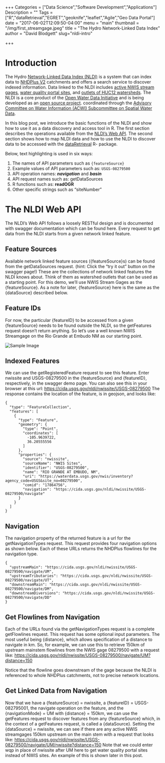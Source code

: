 +++
Categories = ["Data Science","Software Development","Applications"]
Description = ""
Tags = ["R","dataRetrieval","EGRET","geoknife","leaflet","Agile","Geo Data Portal"]
date = "2017-06-02T12:09:50-04:00"
menu = "main"
thumbnail = "/img/first_streamgage.jpeg"
title = "The Hydro Network-Linked Data Index"
author = "David Blodgett"
slug="nldi-intro"

+++

# Introduction

The Hydro [Network-Linked Data Index (NLDI)](https://cida.usgs.gov/nldi/about) is a system that can index data to [NHDPlus V2](http://www.horizon-systems.com/NHDPlus/V2NationalData.php) catchments and offers a search service to discover indexed information. Data linked to the NLDI includes [active NWIS stream gages](https://waterdata.usgs.gov/nwis/rt), [water quality portal sites](https://www.waterqualitydata.us/), and [outlets of HUC12 watersheds](https://www.sciencebase.gov/catalog/item/5762b664e4b07657d19a71ea). The NLDI is a core product of the [Open Water Data Initiative](http://acwi.gov/spatial/owdi/) and is being developed as an [open source project](https://github.com/ACWI-SSWD). coordinated through the [Advisory Committee on Water Information (ACWI) Subcommittee on Spatial Water Data](http://acwi.gov/spatial).

In this blog post, we introduce the basic functions of the NLDI and show how to use it as a data discovery and access tool in R. The first section describes the operations available from the [NLDI’s Web API](https://cida.usgs.gov/nldi/swagger-ui.html). The second section shows how to map NLDI data and how to use the NLDI to discover data to be accessed with the [dataRetrieval](https://github.com/USGS-R/dataRetrieval) R- package.

Below, text highlighting is used in six ways:

1. The names of API parameters such as `{featureSource}`
2. Example values of API parameters such as: `USGS-08279500`
3. API operation names: **_navigation_** and **_basin_**
4. API request names such as: getDataSources
5. R functions such as: **readOGR**
6. Other specific strings such as “siteNumber”

# The NLDI Web API

The NLDI’s Web API follows a loosely RESTful design and is documented with swagger documentation which can be found here. Every request to get data from the NLDI starts from a given network linked feature.

## Feature Sources

Available network linked feature sources ({featureSource}s) can be found from the getDataSources request. (hint: Click the “try it out” button on the swagger page!) These are the collections of network linked features the NLDI knows about. Think of them as watershed outlets that can be used as a starting point. For this demo, we’ll use NWIS Stream Gages as the {featureSource}. As a note for later, {featureSource} here is the same as the {dataSource} described below.

## Feature IDs

For now, the particular {featureID} to be accessed from a given {featureSource} needs to be found outside the NLDI, so the getFeatures request doesn’t return anything. So let’s use a well known NWIS Streamgage on the Rio Grande at Embudo NM as our starting point.

![Sample Image](sample1_l.jpg)

## Indexed Features

We can use the getRegisteredFeature request to see this feature. Enter nwissite and USGS-08279500 in the {featureSource} and {featureID}, respectively, in the swagger demo page. You can also see this in your browser at this url: https://cida.usgs.gov/nldi/nwissite/USGS-08279500 The response contains the location of the feature, is in geojson, and looks like:

```
{
  "type": "FeatureCollection",
  "features": [
    {
      "type": "Feature",
      "geometry": {
        "type": "Point",
        "coordinates": [
          -105.9639722,
          36.20555556
        ]
      },
      "properties": {
        "source": "nwissite",
        "sourceName": "NWIS Sites",
        "identifier": "USGS-08279500",
        "name": "RIO GRANDE AT EMBUDO, NM",
        "uri": "https://waterdata.usgs.gov/nwis/inventory?agency_code=USGS&site_no=08279500",
        "comid": "17864756",
        "navigation": "https://cida.usgs.gov/nldi/nwissite/USGS-08279500/navigate"
      }
    }
  ]
}
```

## Navigation

The navigation property of the returned feature is a url for the getNavigationTypes request. This request provides four navigation options as shown below. Each of these URLs returns the NHDPlus flowlines for the navigation type.

```
{
  "upstreamMain": "https://cida.usgs.gov/nldi/nwissite/USGS-08279500/navigate/UM",
  "upstreamTributaries": "https://cida.usgs.gov/nldi/nwissite/USGS-08279500/navigate/UT",
  "downstreamMain": "https://cida.usgs.gov/nldi/nwissite/USGS-08279500/navigate/DM",
  "downstreamDiversions": "https://cida.usgs.gov/nldi/nwissite/USGS-08279500/navigate/DD"
}
```

## Get Flowlines from Navigation

Each of the URLs found via the getNavigationTypes request is a complete getFlowlines request. This request has some optional input parameters. The most useful being {distance}, which allows specification of a distance to navigate in km. So, for example, we can use this to retrieve 150km of upstream mainstem flowlines from the NWIS gage 08279500 with a request like: https://cida.usgs.gov/nldi/nwissite/USGS-08279500/navigate/UM?distance=150

Notice that the flowline goes downstream of the gage because the NLDI is referenced to whole NHDPlus catchments, not to precise network locations.

## Get Linked Data from Navigation

Now that we have a {featureSource} = nwissite, a {featureID} = USGS-082795001, the navigate operation on the feature, and the {navigationMode} = UM with {distance} = 150km, we can use the getFeatures request to discover features from any {featureSource} which, in the context of a getFeatures request, is called a {dataSource}. Setting the {dataSource} = nwissite, we can see if there are any active NWIS streamgages 150km upstream on the main stem with a request that looks like: https://cida.usgs.gov/nldi/nwissite/USGS-08279500/navigate/UM/nwissite?distance=150 Note that we could enter wqp in place of nwissite after UM here to get water quality portal sites instead of NWIS sites. An example of this is shown later in this post.
